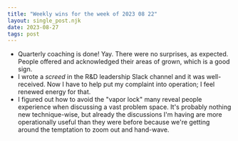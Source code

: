 ```yaml
---
title: "Weekly wins for the week of 2023 08 22"
layout: single_post.njk
date: 2023-08-27
tags: post
---
```

- Quarterly coaching is done! Yay. There were no surprises, as expected. People offered and acknowledged their areas of grown, which is a good sign.
- I wrote a _screed_ in the R&D leadership Slack channel and it was well-received. Now I have to help put my complaint into operation; I feel renewed energy for that.
- I figured out how to avoid the "vapor lock" many reveal people experience when discussing a vast problem space. It's probably nothing new technique-wise, but already the discussions I'm having are more operationally useful than they were before because we're getting around the temptation to zoom out and hand-wave.
